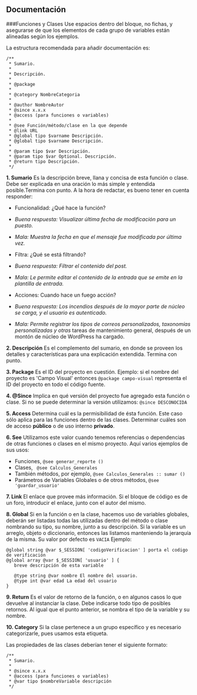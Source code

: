 Documentación
---

###Funciones y Clases
Use espacios dentro del bloque, no fichas, y asegurarse de que los elementos de cada grupo de variables están alineadas según los ejemplos.

La estructura recomendada para añadir documentación es:

    /**
     * Sumario.
     *
     * Descripción.
     *
     * @package
     *
     * @category NombreCategoria
     * 
     * @author NombreAutor
     * @since x.x.x
     * @access (para funciones o variables)
     *
     * @see Función/método/clase en la que depende
     * @link URL
     * @global tipo $varname Descripción.
     * @global tipo $varname Descripción.
     *
     * @param tipo $var Descripción.
     * @param tipo $var Optional. Descripción.
     * @return tipo Descripción.
     */

**1. Sumario** 
Es la descripción breve, llana y concisa de esta función o clase. Debe ser explicada en una oración lo más simple y entendida posible.Termina con punto. A la hora de redactar, es bueno tener en cuenta responder:

 - Funcionalidad: ¿Qué hace la función? 
 
 - *Buena respuesta: Visualizar última fecha de modificación para un puesto.*
 - *Mala: Muestra la fecha en que el mensaje fue modificada por última vez.*

 - Filtra: ¿Qué se está filtrando?
 - *Buena respuesta: Filtrar el contenido del post.*
 - *Mala: Le permite editar el contenido de la entrada que se emite en la plantilla de entrada.*
 - Acciones: Cuando hace un fuego acción?
 - *Buena respuesta: Los incendios después de la mayor parte de núcleo se carga, y el usuario es autenticado.*
 - *Mala: Permite registrar los tipos de correos personalizados, taxonomías personalizadas y otras* tareas de mantenimiento general, después de un montón de núcleo de WordPress ha cargado.

**2. Descripción**
Es el complemento del sumario, en donde se proveen los detalles y características para una explicación extendida. Termina con punto.

**3. Package**
Es el ID del proyecto en cuestión. Ejemplo: si el nombre del proyecto es 'Campo Visual' entonces `@package campo-visual` representa el ID del proyecto en todo el código fuente. 

**4. @Since**
Implica en qué versión del proyecto fue agregado esta función o clase. Si no se puede determinar la versión utilizamos: `@since DESCONOCIDA`

**5. Access**
Determina cuál es la permisibilidad de ésta función. Este caso sólo aplica para las funciones dentro de las clases. Determinar cuáles son de acceso **público** o de uso interno **privado**.

**6.  See**
Utilizamos este valor cuando tenemos referencias o dependencias de otras funciones o clases en el mismo proyecto. 
Aquí varios ejemplos de sus usos:

 - Funciones,  ` @see generar_reporte () `
 - Clases,  ` @see Calculos_Generales`
 - También métodos, por ejemplo, ` @see Calculos_Generales :: sumar () `
 - Parámetros de Variables Globales o de otros métodos, `@see 'guardar_usuario'` 

**7. Link**
El enlace que provee más información. Si el bloque de código es de un foro, introducir el enlace, junto con el autor del mismo. 

**8. Global** 
Si en la función o en la clase, hacemos uso de variables globales, deberán ser listadas todas las utilizadas dentro del método o clase nombrando su tipo, su nombre, junto a su descripción. Si la variable es un arreglo, objeto o diccionario, entonces las listamos manteniendo la jerarquía de la misma. Su valor por defecto es `VACIA` Ejemplo:

    @global string @var $_SESSION[ 'codigoVerificacion' ] porta el codigo de verificación
    @global array @var $_SESSION[ 'usuario' ] {
       breve descripción de esta variable
       
       @type string @var nombre El nombre del usuario.
       @type int @var edad La edad del usuario
    }
**9. Return**
Es el valor de retorno de la función, o en algunos casos lo que devuelve al instanciar la clase. Debe indicarse todo tipo de posibles retornos. Al igual que el punto anterior, se nombra el tipo de la variable y su nombre. 

**10. Category**
Si la clase pertenece a un grupo específico y es necesario categorizarle, pues usamos esta etiqueta.


Las propiedades de las clases deberían tener el siguiente formato: 

    /**
     * Sumario.
     *
     * @since x.x.x
     * @access (para funciones o variables)
     * @var tipo $nombreVariable descripción
     */